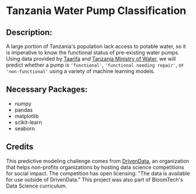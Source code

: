 # Tanzania Water Pump Classification

## Description:

A large portion of Tanzania's population lack access to potable water, so it is imperative to know the functional status of pre-existing water pumps. Using data provided by [Taarifa](http://taarifa.org/) and [Tanzania Ministry of Water](http://maji.go.tz/), we will predict whether a pump is `'functional'`, `'functional needing repair'`, or `'non-functional'` using a variety of machine learning models.

## Necessary Packages:
- numpy
- pandas
- matplotlib
- scikit-learn
- seaborn

## Credits
This predictive modeling challenge comes from [DrivenData](https://www.drivendata.org/competitions/7/pump-it-up-data-mining-the-water-table/), an organization that helps non-profits organizations by hosting data science competitions for social impact. The competition has open licensing: "The data is available for use outside of DrivenData." This project was also part of BloomTech's Data Science curriculum.